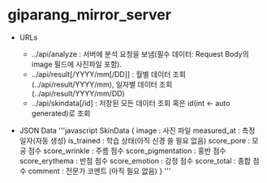 # giparang_mirror_server

* URLs
  - ../api/analyze : 서버에 분석 요청을 보냄(필수 데이터: Request Body의 image 필드에 사진파일 포함).
  - ../api/result[/YYYY/mm[/DD]] : 월별 데이터 조회(../api/result/YYYY/mm), 일자별 데이터 조회(../api/result/YYYY/mm/DD)
  - ../api/skindata[/id] : 저장된 모든 데이터 조회 혹은 id(int <- auto generated)로 조회

* JSON Data
'''javascript
  SkinData
  {
    image               : 사진 파일
    measured_at         : 측정 일자(자동 생성)
    is_trained          : 학습 상태(아직 신경 쓸 필요 없음)
    score_pore          : 모공 점수
    score_wrinkle       : 주름 점수
    score_pigmentation  : 홍반 점수
    score_erythema      : 반점 점수
    score_emotion       : 감정 점수
    score_total         : 종합 점수
    comment             : 전문가 코멘트 (아직 필요 없음)
  }
'''
